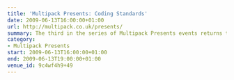 ```yaml
---
title: 'Multipack Presents: Coding Standards'
date: 2009-06-13T16:00:00+01:00
url: http://multipack.co.uk/presents/
summary: The third in the series of Multipack Presents events returns to One Black Bear’s Old School House offices for more inspiring and interesting talks about topics around the Web.
category:
- Multipack Presents
start: 2009-06-13T16:00:00+01:00
end: 2009-06-13T19:00:00+01:00
venue_id: 9c4wf4h9+49
---
```


